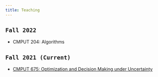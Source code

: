 ```yaml
---
title: Teaching
---
```




## `Fall 2022`
- CMPUT 204: Algorithms

## `Fall 2021 (Current)`

- [CMPUT 675: Optimization and Decision Making under Uncertainty](/courses/cmput675-fall2021)


